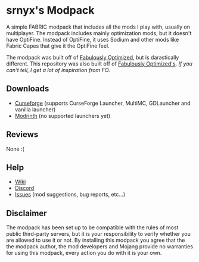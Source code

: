 # srnyx's Modpack

A simple FABRIC modpack that includes all the mods I play with, usually on multiplayer. The modpack includes mainly optimization mods, but it doesn't have OptiFine. Instead of OptiFine, it uses Sodium and other mods like Fabric Capes that give it the OptiFine feel.

The modpack was built off of [Fabulously Optimized](https://www.curseforge.com/minecraft/modpacks/fabulously-optimized), but is darastically different. This repository was also built off of [Fabulously Optimized's](https://github.com/Fabulously-Optimized/fabulously-optimized). *If you can't tell, I get a lot of inspiration from FO.*

## Downloads

* [Curseforge](https://www.curseforge.com/minecraft/modpacks/fabulously-optimized/files) (supports CurseForge Launcher, MultiMC, GDLauncher and vanilla launcher)
* [Modrinth](https://modrinth.com/modpack/fabulously-optimized) (no supported launchers yet)

## Reviews

None :(

## Help

* [Wiki](https://docs.srnyx.xyz/modpack)
* [Discord](https://srnyx.xyz/discord)
* [Issues](https://pack.srnyx.xyz/issues) (mod suggestions, bug reports, etc...)

## Disclaimer

The modpack has been set up to be compatible with the rules of most public third-party servers, but it is your responsibility to verify whether you are allowed to use it or not. By installing this modpack you agree that the the modpack author, the mod developers and Mojang provide no warranties for using this modpack, every action you do with it is your own.
